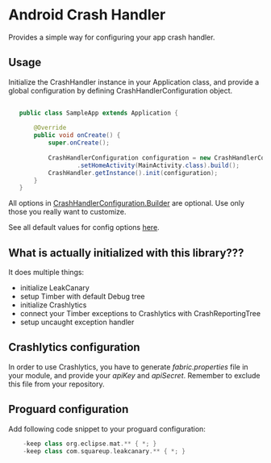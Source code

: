 # Android Crash Handler

Provides a simple way for configuring your app crash handler.

## Usage

Initialize the CrashHandler instance in your Application class, and provide a global configuration by defining CrashHandlerConfiguration object.

```java
    
   public class SampleApp extends Application {
   
       @Override
       public void onCreate() {
           super.onCreate();
   
           CrashHandlerConfiguration configuration = new CrashHandlerConfiguration.Builder(this).setLogLevel(LogLevel.FULL)
                   .setHomeActivity(MainActivity.class).build();
           CrashHandler.getInstance().init(configuration);
       }
   }
```

All options in [CrashHandlerConfiguration.Builder](https://github.com/zplesac/android-crash-handler/blob/master/crashhandler/src/main/java/com/zplesac/crashhandler/CrashHandlerConfiguration.java) are optional. Use only those you really want to customize.

See all default values for config options [here](https://github.com/zplesac/android-crash-handler/blob/master/crashhandler/src/main/java/com/zplesac/crashhandler/CrashHandlerConfiguration.java).

## What is actually initialized with this library???

It does multiple things:

* initialize LeakCanary 
* setup Timber with default Debug tree
* initialize Crashlytics
* connect your Timber exceptions to Crashlytics with CrashReportingTree
* setup uncaught exception handler

## Crashlytics configuration

In order to use Crashlytics, you have to generate *fabric.properties* file in your module, and provide your *apiKey* and *apiSecret*. Remember to 
exclude this file from your repository.

## Proguard configuration

Add following code snippet to your proguard configuration:

```groovy
    -keep class org.eclipse.mat.** { *; }
    -keep class com.squareup.leakcanary.** { *; }
```